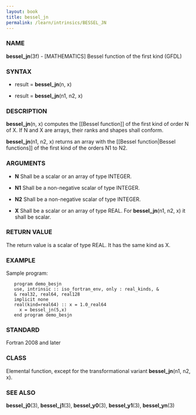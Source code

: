 ```yaml
---
layout: book
title: bessel_jn
permalink: /learn/intrinsics/BESSEL_JN
---
```

### NAME

__bessel\_jn__(3f) - \[MATHEMATICS\] Bessel function of the first kind
(GFDL)

### SYNTAX

  - result = __bessel\_jn__(n, x)

  - result = __bessel\_jn__(n1, n2, x)

### DESCRIPTION

__bessel\_jn__(n, x) computes the \[\[Bessel function\]\] of the first
kind of order N of X. If N and X are arrays, their ranks and shapes
shall conform.

__bessel\_jn__(n1, n2, x) returns an array with the \[\[Bessel
function|Bessel functions\]\] of the first kind of the orders N1 to N2.

### ARGUMENTS

  - __N__
    Shall be a scalar or an array of type INTEGER.

  - __N1__
    Shall be a non-negative scalar of type INTEGER.

  - __N2__
    Shall be a non-negative scalar of type INTEGER.

  - __X__
    Shall be a scalar or an array of type REAL. For __bessel\_jn__(n1,
    n2, x) it shall be scalar.

### RETURN VALUE

The return value is a scalar of type REAL. It has the same kind as X.

### EXAMPLE

Sample program:

```
   program demo_besjn
   use, intrinsic :: iso_fortran_env, only : real_kinds, &
   & real32, real64, real128
   implicit none
   real(kind=real64) :: x = 1.0_real64
     x = bessel_jn(5,x)
   end program demo_besjn
```

### STANDARD

Fortran 2008 and later

### CLASS

Elemental function, except for the transformational variant
__bessel\_jn__(n1, n2, x).

### SEE ALSO

__bessel\_j0__(3), __bessel\_j1__(3), __bessel\_y0__(3),
__bessel\_y1__(3), __bessel\_yn__(3)
